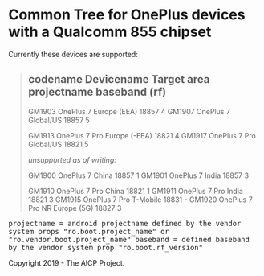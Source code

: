 # Common Tree for OnePlus devices with a Qualcomm 855 chipset

Currently these devices are supported:

> codename   Devicename        Target area     projectname     baseband (rf)
> --------------------------------------------------------------------------
> GM1903     OnePlus 7         Europe (EEA)    18857           4
> GM1907     OnePlus 7         Global/US       18857           5
>
> GM1913     OnePlus 7 Pro     Europe (-EEA)   18821           4
> GM1917     OnePlus 7 Pro     Global/US       18821           5
>
> _unsupported as of writing:_
>
> GM1900     OnePlus 7         China           18857           1
> GM1901     OnePlus 7         India           18857           3
>
> GM1910     OnePlus 7 Pro     China           18821           1
> GM1911     OnePlus 7 Pro     India           18821           3
> GM1915     OnePlus 7 Pro     T-Mobile        18831           -
> GM1920     OnePlus 7 Pro NR  Europe (5G)     18827           3

<kbd>projectname = android projectname defined by the vendor system props "ro.boot.project_name" or "ro.vendor.boot.project_name"
baseband = defined baseband by the vendor system prop "ro.boot.rf_version"</kbd>

Copyright 2019 - The AICP Project.
